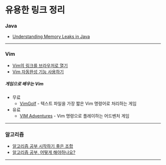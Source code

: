 # 유용한 링크 정리

### Java 
* [Understanding Memory Leaks in Java](https://www.baeldung.com/java-memory-leaks)

--------------------

### Vim
* [Vim의 링크를 브라우저로 열기](https://stackoverflow.com/questions/9458294/open-url-under-cursor-in-vim-with-browser)
* [Vim 자동완성 기능 사용하기](https://johngrib.github.io/wiki/vim-auto-completion/)

##### 게임으로 배우는 Vim 
* 무료
    * [VimGolf](http://www.vimgolf.com/) - 텍스트 파일을 가장 짧은 Vim 명령어로 처리하는 게임
* 유료
    * [VIM Adventures](https://vim-adventures.com/) - Vim 명령으로 플레이하는 어드벤처 게임

-------------------

### 알고리즘
* [알고리즘 공부 시작하기 좋은 조합](https://gooddaytocode.blogspot.com/2016/03/blog-post.html?m=1)
* [알고리즘 공부, 어떻게 해야하나요?](http://baactree.tistory.com/52)

-------------------
